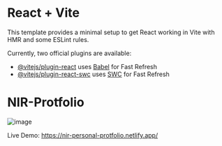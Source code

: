 # React + Vite

This template provides a minimal setup to get React working in Vite with HMR and some ESLint rules.

Currently, two official plugins are available:

- [@vitejs/plugin-react](https://github.com/vitejs/vite-plugin-react/blob/main/packages/plugin-react/README.md) uses [Babel](https://babeljs.io/) for Fast Refresh
- [@vitejs/plugin-react-swc](https://github.com/vitejs/vite-plugin-react-swc) uses [SWC](https://swc.rs/) for Fast Refresh
# NIR-Protfolio

![image](https://github.com/mdrony5134/NIR-Protfolio/assets/98208421/557c3a41-a544-4293-a335-f9785504f73f)

Live Demo: https://nir-personal-protfolio.netlify.app/
